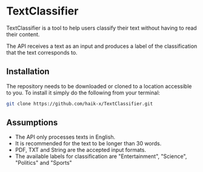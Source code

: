 # TextClassifier


TextClassifier is a tool to help users classify their text without having to read their content. 

The API receives a text as an input and produces a label of the classification that the text corresponds to. 

## Installation


The repository needs to be downloaded or cloned to a location accessible to you. To install it simply do the following from your terminal:

```bash
git clone https://github.com/haik-x/TextClassifier.git
```

## Assumptions

* The API only processes texts in English. 
* It is recommended for the text to be longer than 30 words. 
* PDF, TXT and String are the accepted input formats. 
* The available labels for classification are "Entertainment", "Science", "Politics" and "Sports"
